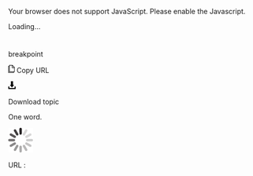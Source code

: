 Your browser does not support JavaScript. Please enable the Javascript.

Loading...

# 

breakpoint

![Copy URL](media/breakpoint/Copy.png)
Copy URL

![Download](media/breakpoint/Download.png)

Download topic

One word.

![In progress](media/breakpoint/activity-large.gif)

URL :
